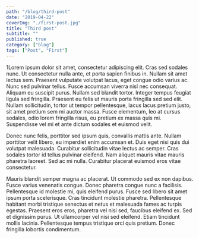 ```yaml
---
path: "/blog/third-post"
date: "2019-04-22"
coverImg: "./first-post.jpg"
title: "Third post"
subtitle: ""
published: true
category: ["blog"]
tags: ["Post", "First"]
---
```


1Lorem ipsum dolor sit amet, consectetur adipiscing elit. Cras sed sodales nunc. Ut consectetur nulla ante, et porta sapien finibus in. Nullam sit amet lectus sem. Praesent vulputate volutpat lacus, eget congue odio varius ac. Nunc sed pulvinar tellus. Fusce accumsan viverra nisl nec consequat. Aliquam eu suscipit purus. Nullam sed blandit tortor. Integer tempus feugiat ligula sed fringilla. Praesent eu felis ut mauris porta fringilla sed sed elit. Nullam sollicitudin, tortor ut tempor pellentesque, lacus lacus pretium justo, sit amet pretium sem mi auctor massa. Fusce elementum, leo at cursus sodales, odio lorem fringilla risus, eu pretium ex massa quis mi. Suspendisse vel mi et ante dictum sodales et euismod velit.

Donec nunc felis, porttitor sed ipsum quis, convallis mattis ante. Nullam porttitor velit libero, eu imperdiet enim accumsan et. Duis eget nisi quis dui volutpat malesuada. Curabitur sollicitudin vitae lectus ac semper. Cras sodales tortor id tellus pulvinar eleifend. Nam aliquet mauris vitae mauris pharetra laoreet. Sed ac mi nulla. Curabitur placerat euismod eros vitae consectetur.

Mauris blandit semper magna ac placerat. Ut commodo sed ex non dapibus. Fusce varius venenatis congue. Donec pharetra congue nunc a facilisis. Pellentesque id molestie mi, quis eleifend purus. Fusce sed libero sit amet ipsum porta scelerisque. Cras tincidunt molestie pharetra. Pellentesque habitant morbi tristique senectus et netus et malesuada fames ac turpis egestas. Praesent eros eros, pharetra vel nisi sed, faucibus eleifend ex. Sed et dignissim purus. Ut ullamcorper vel nisi sed eleifend. Etiam tincidunt mollis lacinia. Pellentesque tempus tristique orci quis pretium. Donec fringilla lobortis condimentum.
